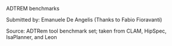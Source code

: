 ADTREM benchmarks

Submitted by: Emanuele De Angelis (Thanks to Fabio Fioravanti)

Source: ADTRem tool benchmark set; taken from CLAM, HipSpec, IsaPlanner, and Leon
